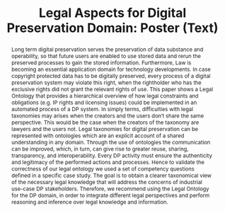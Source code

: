 ---
abstract: Long term digital preservation serves the preservation of data substance
  and operability, so that future users are enabled to use stored data and rerun the
  preserved processes to gain the stored information. Furthermore, Law is becoming
  an essential application domain for technology developments. In case copyright protected
  data has to be digitally preserved, every process of a digital preservation system
  may violate this right, when the rightholder who has the exclusive rights did not
  grant the relevant rights of use. This paper shows a Legal Ontology that provides
  a hierarchical overview of how legal constraints and obligations (e.g. IP rights
  and licensing issues) could be implemented in an automated process of a DP system.
  In simply terms, difficulties with legal taxonomies may arises when the creators
  and the users don’t share the same perspective. This would be the case when the
  creators of the taxonomy are lawyers and the users not. Legal taxonomies for digital
  preservation can be represented with ontologies which are an explicit account of
  a shared understanding in any domain. Through the use of ontologies the communication
  can be improved, which, in turn, can give rise to greater reuse, sharing, transparency,
  and interoperability. Every DP activity must ensure the authenticity and legitimacy
  of the performed actions and processes. Hence to validate the correctness of our
  legal ontology we used a set of competency questions defined in a specific case
  study. The goal is to obtain a clearer taxonomical view of the necessary legal knowledge
  that will address the concerns of industrial use-case DP stakeholders. Therefore,
  we recommend using the Legal Ontology for the DP domain, in order to integrate different
  legal perspectives and perform reasoning and inference over legal knowledge and
  information.
creators:
- Kolany-Raiser, Barbara
- Bakhshandeh, Marzieh
- Borbinha, José
- Yankova, Silviya
date: null
document_url: https://services.phaidra.univie.ac.at/api/object/o:378715/download
grand_parent: iPRES
institutions: []
keywords:
- digital preservation
- ontology
- legal ontology
- legal taxonomies
landing_page_url: https://phaidra.univie.ac.at/o:378715
language: eng
layout: publication
license: CC BY-NC-SA 3.0 AT
notes_url: null
parent: iPRES 2014
publication_type: poster
size: 73953
slides_url: null
source_name: iPRES
stream_url: null
title: 'Legal Aspects for Digital Preservation Domain: Poster (Text) '
year: 2014
---